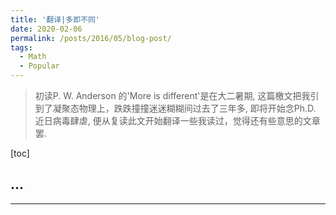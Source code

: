 ```yaml
---
title: '翻译|多即不同'
date: 2020-02-06
permalink: /posts/2016/05/blog-post/
tags:
  - Math
  - Popular
---
```


 > 初读P. W. Anderson 的'More is different'是在大二暑期, 这篇檄文把我引到了凝聚态物理上，跌跌撞撞迷迷糊糊间过去了三年多, 即将开始念Ph.D. 近日病毒肆虐, 便从复读此文开始翻译一些我读过，觉得还有些意思的文章罢.

[toc]

## ...


------
